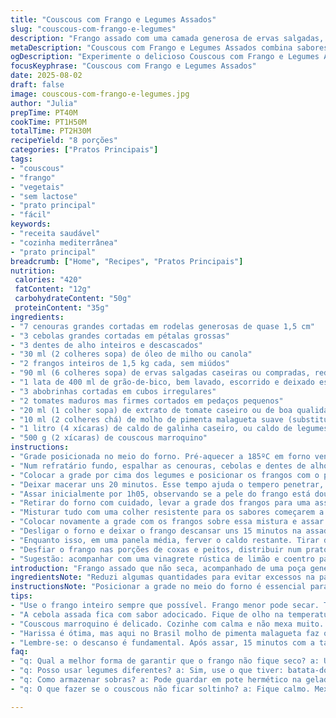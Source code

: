 ```yaml
---
title: "Couscous com Frango e Legumes Assados"
slug: "couscous-com-frango-e-legumes"
description: "Frango assado com uma camada generosa de ervas salgadas, envolto por legumes coloridos. Com pitadas de harissa e pasta de tomate para um toque picante e acidulado, este prato combina couscous soltinho que absorve o caldo aromatizado. Sem lactose, ovos ou nozes, ideal para quem busca sabores intensos e texturas variadas. A técnica de assar o frango sobre os legumes mantém a carne suculenta, enquanto os legumes cozinham lentamente e absorvem os temperos. Ajustes nos tempos e ingredientes para um toque brasileiro, incluindo a substituição de algumas especiarias para um aroma mais caseiro."
metaDescription: "Couscous com Frango e Legumes Assados combina sabores intensos e texturas rústicas em um prato nutritivo e suculento"
ogDescription: "Experimente o delicioso Couscous com Frango e Legumes Assados, uma receita cheia de sabor e texturas vibrantes para sua mesa"
focusKeyphrase: "Couscous com Frango e Legumes Assados"
date: 2025-08-02
draft: false
image: couscous-com-frango-e-legumes.jpg
author: "Julia"
prepTime: PT40M
cookTime: PT1H50M
totalTime: PT2H30M
recipeYield: "8 porções"
categories: ["Pratos Principais"]
tags:
- "couscous"
- "frango"
- "vegetais"
- "sem lactose"
- "prato principal"
- "fácil"
keywords:
- "receita saudável"
- "cozinha mediterrânea"
- "prato principal"
breadcrumb: ["Home", "Recipes", "Pratos Principais"]
nutrition: 
 calories: "420"
 fatContent: "12g"
 carbohydrateContent: "50g"
 proteinContent: "35g"
ingredients:
- "7 cenouras grandes cortadas em rodelas generosas de quase 1,5 cm"
- "3 cebolas grandes cortadas em pétalas grossas"
- "3 dentes de alho inteiros e descascados"
- "30 ml (2 colheres sopa) de óleo de milho ou canola"
- "2 frangos inteiros de 1,5 kg cada, sem miúdos"
- "90 ml (6 colheres sopa) de ervas salgadas caseiras ou compradas, reduzidas para dar menos intensidade"
- "1 lata de 400 ml de grão-de-bico, bem lavado, escorrido e deixado escorrer mais um pouco"
- "3 abobrinhas cortadas em cubos irregulares"
- "2 tomates maduros mas firmes cortados em pedaços pequenos"
- "20 ml (1 colher sopa) de extrato de tomate caseiro ou de boa qualidade"
- "10 ml (2 colheres chá) de molho de pimenta malagueta suave (substituto da harissa, mais comum no Brasil)"
- "1 litro (4 xícaras) de caldo de galinha caseiro, ou caldo de legumes forte"
- "500 g (2 xícaras) de couscous marroquino"
instructions:
- "Grade posicionada no meio do forno. Pré-aquecer a 185ºC em forno ventilado para dourar melhor e evitar ressecar o frango."
- "Num refratário fundo, espalhar as cenouras, cebolas e dentes de alho com o óleo, temperar com pimenta do reino moída na hora. Mexer com as mãos para envolver tudo no óleo e tempero."
- "Colocar a grade por cima dos legumes e posicionar os frangos com o peito para cima. Abrir as cavidades e encher com metade da mistura de ervas salgadas. Esfregar bem o restante nas coxas e peitos, com uma pitada extra de sal para realçar os sabores."
- "Deixar macerar uns 20 minutos. Esse tempo ajuda o tempero penetrar, já testado várias vezes aqui com resultados melhores que marinar muito mais."
- "Assar inicialmente por 1h05, observando se a pele do frango está dourando e crocante. O cheiro fica quase como churrasco quando o perfume das ervas começa a se destacar."
- "Retirar do forno com cuidado, levar a grade dos frangos para uma assadeira maior. No fundo da rôtissoire, adicionar o grão-de-bico, a abobrinha, os tomates picados, extrato de tomate e o molho de malagueta. Completar com metade do caldo."
- "Misturar tudo com uma colher resistente para os sabores começarem a se integrar no caldo quente e no fundo da assadeira, aproveitando os resíduos que o frango largou."
- "Colocar novamente a grade com os frangos sobre essa mistura e assar mais 50 minutos, sempre checando com um termômetro dentro da coxa, sem encostar no osso. Quando chegar a cerca de 78 a 80ºC, está no ponto. A carne vai soltar fácil quando apertar e os sucos serão claros."
- "Desligar o forno e deixar o frango descansar uns 15 minutos na assadeira com tampa ou papel alumínio frouxo. Esse repouso mantém a carne molhada e evita ressecamento."
- "Enquanto isso, em uma panela média, ferver o caldo restante. Tirar do fogo, juntar o couscous todo. Cobrir a panela e deixar descansar por 6 minutos. Para evitar aglomeração, soltar os grãos com um garfo, já que amassar prejudica a textura delicada."
- "Desfiar o frango nas porções de coxas e peitos, distribuir num prato grande com os legumes assados, todo caldinho. Servir o couscous à parte ou disposto ao redor para pegar os sabores na hora."
- "Sugestão: acompanhar com uma vinagrete rústica de limão e coentro para realçar a frescura—funciona particularmente bem com o elemento picante e o toque herbal."
introduction: "Frango assado que não seca, acompanhado de uma poça generosa de legumes rústicos e um couscous com textura solta—esse tipo de prato conta histórias de cozinha onde não se tem pressa, só confiança no calor do forno e no cheiro que se espalha pela casa. Já tentei colocar muita coisa dentro da cavidade do frango, dando errado porque estragava a pele durante a cocção. Esse método de esfregar as ervas por fora e colocar só metade dentro é a chave para um frango aromático sem ficar pesado ou cozido demais. Temperar os legumes da base com óleo e tempero antes do frango ficar por cima permite que tudo cozinhe uniformemente, sem que nada fique cru ou mole demais. A escolha do caldo faz grande diferença; um feito em casa transforma o couscous numa experiência quase cremosa, mas sem perder a leveza. Harissa é substituível por um molho de pimenta aqui do Brasil, malagueta misturada com páprica dá o mesmo nível de sabor picante e uma cor linda. Reposar o frango sempre, por mais que a ansiedade queira acelerar o serviço, porque é aí que as fibras se reorganizam e você encontra a suculência que falta em tantos assados. Combinar uma preparação simples com ingredientes frescos e um bom processo de cozimento é o segredo, nada de mágica industrial."
ingredientsNote: "Reduzi algumas quantidades para evitar excessos na panela e focar no equilíbrio dos sabores. Cenoura cortada mais grossa para manter textura após quase 2 horas de forno. Substituí óleo vegetal por óleo de milho, que é mais comum e com sabor neutro, importante para não competir com as ervas. Harissa não é tão comum no Brasil, então uso uma versão caseira com pimenta malagueta fresca, páprica e cominho, acertando o nível de ardência com mais controle. O extrato de tomate é caseiro, mas pode ser comprado, o ponto é evitar industrializados cheios de açúcar. O couscous em menor quantidade para que o prato não fique pesado, mas que seja suficiente para todos se servirem. O caldo caseiro dá um toque de profundidade que caldo comprado nunca alcança, mas se o tempo apertar, caldo de legumes concentrado pode servir, só diluir bem. Grão-de-bico em lata facilita a organização do tempo, mas lavar muito bem para eliminar a acidez da conserva, que pode atrapalhar o sabor final. Abobrinha firme, não muito madura, para não desmanchar durante o cozimento."
instructionsNote: "Posicionar a grade no meio do forno é essencial para garantir que o calor circule em torno do frango e legumes, evitando que a base do refratário queime. O pré-aquecimento com ventilação ajuda a dourar a pele, garantindo crocância sem secar a carne. Não esqueça de massagear o frango com as ervas por dentro e por fora; essa ação ativa os óleos essenciais das ervas e distribui uniformemente o tempero. Controlar o uso do termômetro é fundamental para não passar do ponto e perder suculência. Repassar a grade para outra assadeira facilita o manuseio e evita que os legumes se queimem ou grudem. Mexer rapidamente os legumes junto com o caldo já depois da primeira fase de cocção deixa os sabores mais vivos do que se fosse tudo junto desde o começo. Descansar o frango é erro número um que vejo gente cometer; paciência here define resultado. O couscous precisa repousar na panela tampada, isso evita que cozinhe demais e vire papa. Finalize soltando os grãos com garfo—nunca com colher, para não quebrar a estrutura dos grãos que absorveram o caldo e ficaram fofos. Se faltar sal, ajuste só no final para evitar exageros, já que o caldo pode reduzir e concentrar o sal."
tips:
- "Use o frango inteiro sempre que possível. Frango menor pode secar. Temperar bem por fora. Ervas salgadas aqui são essenciais. Amasse o frango com o tempero"
- "A cebola assada fica com sabor adocicado. Fique de olho na temperatura. Mais de 80°C e a carne pode ficar ressecada. Olhe para a pele; dourada é sinal de sucesso"
- "Couscous marroquino é delicado. Cozinhe com calma e não mexa muito. Use garfo no final. Se estiver molenga, talvez precise de caldo mais forte da próxima vez. Melhor prevenir"
- "Harissa é ótima, mas aqui no Brasil molho de pimenta malagueta faz o serviço. Use substituições locais. A pimenta seca combinada com páprica e cominho é da hora, ajuda no sabor"
- "Lembre-se: o descanso é fundamental. Após assar, 15 minutos com a tampa ou papel alumínio é o truque. Reorganiza as fibras do frango. Suculência garantida"
faq:
- "q: Qual a melhor forma de garantir que o frango não fique seco? a: Use sempre um termômetro. Se a temperatura passar de 80°C, já era. E não esqueça o descanso. Isso evita o ressecamento"
- "q: Posso usar legumes diferentes? a: Sim, use o que tiver: batata-doce, abóbora, ou brócolis. Lembre-se que cada um cozinha de forma diferente. Por isso, ajuste os tempos, observe"
- "q: Como armazenar sobras? a: Pode guardar em pote hermético na geladeira por até 3 dias. Ou então, congele. Isso funciona bem, mas cuidado com texturas. Frango pode perder a suculência"
- "q: O que fazer se o couscous não ficar soltinho? a: Fique calmo. Mexa com garfo, não com colher, para não quebrar. Se muito embatumado, pode ser que seu caldo estava pesado. Para próxima vez, use menos"

---
```

